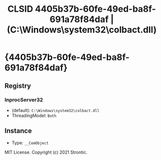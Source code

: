 ﻿---
title: "CLSID 4405b37b-60fe-49ed-ba8f-691a78f84daf | (C:\\Windows\\system32\\colbact.dll)"
excerpt: What is COM-Object CLSID 4405b37b-60fe-49ed-ba8f-691a78f84daf?
---

# {4405b37b-60fe-49ed-ba8f-691a78f84daf}


## Registry


### InprocServer32

* (default): `C:\Windows\system32\colbact.dll`
* ThreadingModel: `Both`

## Instance

* Type: `__ComObject`

MIT License. Copyright (c) 2021 Strontic.


